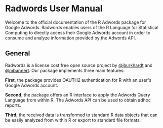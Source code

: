 # Radwords User Manual 

Welcome to the official documentation of the R Adwords package for Google Adwords. Radwords enables users of the R Language for Statistical Computing to directly access their Google Adwords account in order to consume and analyze information provided by the Adwords API.

## General

Radwords is a license cost free open source project by [@jburkhardt](https://github.com/jburkhardt) and [@mbannert](https://github.com/jburkhardt).
Our package implements three main features:

**First**, the package provides OAUTH2 authentication for R with an user's Google Adwords account. 

**Second**, the package offers an R interface to apply the Adwords Query Language from within R. The Adwords API can be used to obtain adhoc reports. 

**Third**, the received data is transformed to standard R data objects that can be easily analyzed from within R or export to standard file formats.

